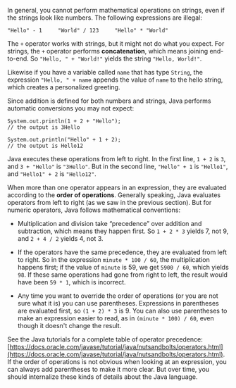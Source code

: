 In general, you cannot perform mathematical operations on strings, even if the strings look like numbers.
The following expressions are illegal:

```code
"Hello" - 1     "World" / 123     "Hello" * "World"
```


The `+` operator works with strings, but it might not do what you expect.
For strings, the `+` operator performs **concatenation**, which means joining end-to-end.
So `"Hello, " + "World!"` yields the string `"Hello, World!"`.

Likewise if you have a variable called `name` that has type `String`, the expression `"Hello, " + name` appends the value of `name` to the hello string, which creates a personalized greeting.

Since addition is defined for both numbers and strings, Java performs automatic conversions you may not expect:

```code
System.out.println(1 + 2 + "Hello");
// the output is 3Hello

System.out.println("Hello" + 1 + 2);
// the output is Hello12
```

Java executes these operations from left to right.
In the first line, `1 + 2` is `3`, and `3 + "Hello"` is `"3Hello"`.
But in the second line, `"Hello" + 1` is `"Hello1"`, and `"Hello1" + 2` is `"Hello12"`.




When more than one operator appears in an expression, they are evaluated according to the **order of operations**.
Generally speaking, Java evaluates operators from left to right (as we saw in the previous section).
But for numeric operators, Java follows mathematical conventions:



*  Multiplication and division take “precedence” over addition and subtraction, which means they happen first.
So `1 + 2 * 3` yields 7, not 9, and `2 + 4 / 2` yields 4, not 3.

*  If the operators have the same precedence, they are evaluated from left to right.
So in the expression `minute * 100 / 60`, the multiplication happens first; if the value of `minute` is 59, we get `5900 / 60`, which yields `98`.
If these same operations had gone from right to left, the result would have been `59 * 1`, which is incorrect.


*  Any time you want to override the order of operations (or you are not sure what it is) you can use parentheses.
Expressions in parentheses are evaluated first, so `(1 + 2) * 3` is 9.
You can also use parentheses to make an expression easier to read, as in `(minute * 100) / 60`, even though it doesn't change the result.


See the Java tutorials for a complete table of operator precedence: [https://docs.oracle.com/javase/tutorial/java/nutsandbolts/operators.html](https://docs.oracle.com/javase/tutorial/java/nutsandbolts/operators.html).
If the order of operations is not obvious when looking at an expression, you can always add parentheses to make it more clear.
But over time, you should internalize these kinds of details about the Java language.